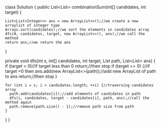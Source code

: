 class Solution {
    public List<List<Integer>> combinationSum(int[] candidates, int target) {
        
    List<List<Integer>> ans = new ArrayList<>();//we create a new arraylist of integer type
    Arrays.sort(candidates);//we sort the elements in candidates array
    dfs(0, candidates, target, new ArrayList<>(), ans);//we call the method
    return ans;//we return the ans 
  }

  private void dfs(int s, int[] candidates, int target, List<Integer> path,
                   List<List<Integer>> ans) {
    if (target < 0)//if target less than 0
      return;//then stop
    if (target == 0) {//if target =0 then
      ans.add(new ArrayList<>(path));//add new ArrayList of path to ans
      return;//then stop
    }

    for (int i = s; i < candidates.length; ++i) {//traversing candidates array
      path.add(candidates[i]);//add elements of candidates in path
      dfs(i, candidates, target - candidates[i], path, ans);//call the method again 
      path.remove(path.size() - 1);//remove path size from path
    }
  }
}
        
    